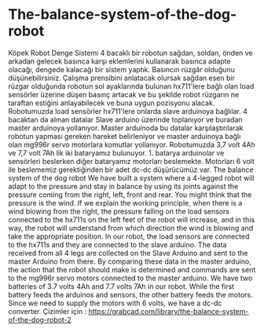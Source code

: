 # The-balance-system-of-the-dog-robot
Köpek Robot Denge Sistemi 4 bacaklı bir robotun sağdan, soldan, önden ve arkadan gelecek basınca karşı eklemlerini kullanarak basınca adapte olacağı, dengede kalacağı bir sistem yaptık. Basıncın rüzgâr olduğunu düşünebilirsiniz. Çalışma prensibini anlatacak olursak sağdan esen bir rüzgar olduğunda robotun sol ayaklarında bulunan hx711'lere bağlı olan load sensörler üzerine düşen basınç artacak ve bu şekilde robot rüzgarın ne taraftan estiğini anlayabilecek ve buna uygun pozisyonu alacak. Robotumuzda load sensörler hx711'lere onlarda slave arduinoya bağlılar. 4 bacaktan da alınan datalar Slave arduino üzerinde toplanıyor ve buradan master arduinoya yollanıyor. Master arduinoda bu datalar karşılaştırılarak robotun yapması gereken hareket belirleniyor ve master arduinoya bağlı olan mg996r servo motorlara komutlar yollanıyor. Robotumuzda 3,7 volt 4Ah ve 7,7 volt 7Ah lik iki bataryamız bulunuyor. 1. batarya arduinolar ve sensörleri beslerken diğer bataryamız motorları beslemekte. Motorları 6 volt ile beslememiz gerektiğinden bir adet dc-dc düşürücümüz var. The balance system of the dog robot We have built a system where a 4-legged robot will adapt to the pressure and stay in balance by using its joints against the pressure coming from the right, left, front and rear. You might think that the pressure is the wind. If we explain the working principle, when there is a wind blowing from the right, the pressure falling on the load sensors connected to the hx711s on the left feet of the robot will increase, and in this way, the robot will understand from which direction the wind is blowing and take the appropriate position. In our robot, the load sensors are connected to the hx711s and they are connected to the slave arduino. The data received from all 4 legs are collected on the Slave Arduino and sent to the master Arduino from there. By comparing these data in the master arduino, the action that the robot should make is determined and commands are sent to the mg996r servo motors connected to the master arduino. We have two batteries of 3.7 volts 4Ah and 7.7 volts 7Ah in our robot. While the first battery feeds the arduinos and sensors, the other battery feeds the motors. Since we need to supply the motors with 6 volts, we have a dc-dc converter. 
Çizimler için : https://grabcad.com/library/the-balance-system-of-the-dog-robot-2
